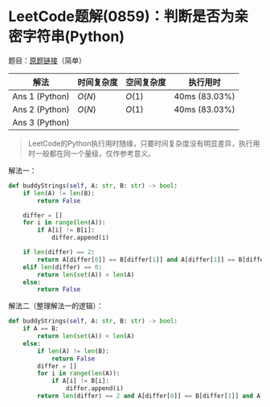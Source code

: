 # LeetCode题解(0859)：判断是否为亲密字符串(Python)

题目：[原题链接](https://leetcode-cn.com/problems/buddy-strings/)（简单）

| 解法           | 时间复杂度 | 空间复杂度 | 执行用时       |
| -------------- | ---------- | ---------- | -------------- |
| Ans 1 (Python) | $O(N)$     | $O(1)$     | 40ms  (83.03%) |
| Ans 2 (Python) | $O(N)$     | $O(1)$     | 40ms  (83.03%) |
| Ans 3 (Python) |            |            |                |

>  LeetCode的Python执行用时随缘，只要时间复杂度没有明显差异，执行用时一般都在同一个量级，仅作参考意义。

解法一：

```python
def buddyStrings(self, A: str, B: str) -> bool:
    if len(A) != len(B):
        return False

    differ = []
    for i in range(len(A)):
        if A[i] != B[i]:
            differ.append(i)

    if len(differ) == 2:
        return A[differ[0]] == B[differ[1]] and A[differ[1]] == B[differ[0]]
    elif len(differ) == 0:
        return len(set(A)) < len(A)
    else:
        return False
```

解法二（整理解法一的逻辑）：

```python
def buddyStrings(self, A: str, B: str) -> bool:
    if A == B:
        return len(set(A)) < len(A)
    else:
        if len(A) != len(B):
            return False
        differ = []
        for i in range(len(A)):
            if A[i] != B[i]:
                differ.append(i)
        return len(differ) == 2 and A[differ[0]] == B[differ[1]] and A[differ[1]] == B[differ[0]]
```